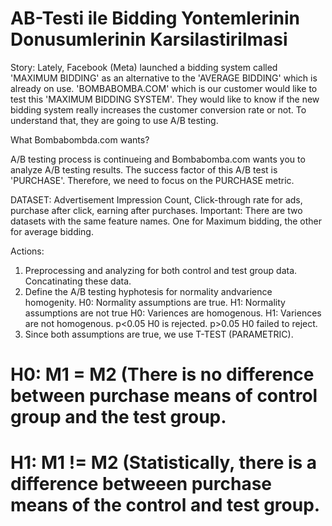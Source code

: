 # AB-Testi ile Bidding Yontemlerinin Donusumlerinin Karsilastirilmasi


Story: Lately, Facebook (Meta) launched a bidding system called 'MAXIMUM BIDDING' as an alternative
to the 'AVERAGE BIDDING' which is already on use. 'BOMBABOMBA.COM' which is our customer would like to test this 'MAXIMUM BIDDING SYSTEM'. They would like to know if the new bidding system really increases the customer conversion rate or not. To understand that, they are going to use A/B testing.

What Bombabombda.com wants?

A/B testing process is continueing and Bombabomba.com wants you to analyze A/B testing results. The success factor of this A/B test is 'PURCHASE'. Therefore, we need to focus on the PURCHASE metric.

DATASET: Advertisement Impression Count, Click-through rate for ads, purchase after click, earning after purchases. Important: There are two datasets with the same feature names. One for Maximum bidding, the other for average bidding.

Actions: 

1. Preprocessing and analyzing for both control and test group data. Concatinating these data.
2. Define the A/B testing hyphotesis for normality andvarience homogenity.
H0: Normality assumptions are true.
H1: Normality assumptions are not true
H0: Variences are homogenous.
H1: Variences are not homogenous.
p<0.05 H0 is rejected.
p>0.05 H0 failed to reject.
3. Since both assumptions are true, we use T-TEST (PARAMETRIC).
# H0: M1 = M2 (There is no difference between purchase means of control group and the test group.
# H1: M1 != M2 (Statistically, there is a difference betweeen purchase means of the control and test group.




